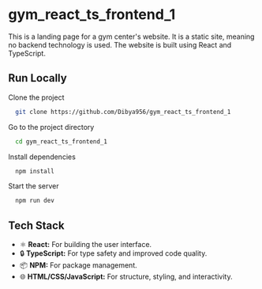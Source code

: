 
# gym_react_ts_frontend_1
This is a landing page for a gym center's website. It is a static site, meaning no backend technology is used. The website is built using React and TypeScript.


## Run Locally

Clone the project

```bash
  git clone https://github.com/Dibya956/gym_react_ts_frontend_1
```

Go to the project directory

```bash
  cd gym_react_ts_frontend_1
```

Install dependencies

```bash
  npm install
```

Start the server

```bash
  npm run dev
```


## Tech Stack
* ⚛️ **React:** For building the user interface.
* 🔒 **TypeScript:** For type safety and improved code quality.
* 📦 **NPM:** For package management.
* 🌐 **HTML/CSS/JavaScript:** For structure, styling, and interactivity.


